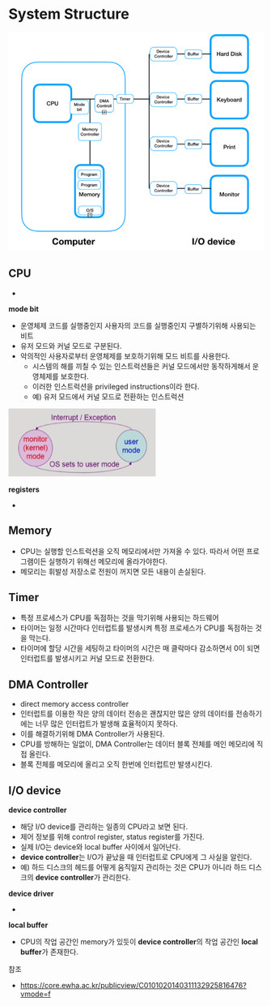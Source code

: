#  System Structure

<img src=".\images\image-20210505120315631.png" alt="image-20210505120315631" style="zoom:70%;" />

## CPU

* 

**mode bit**

* 운영체제 코드를 실행중인지 사용자의 코드를 실행중인지 구별하기위해 사용되는 비트
* 유저 모드와 커널 모드로 구분된다.
* 악의적인 사용자로부터 운영체제를 보호하기위해 모드 비트를 사용한다.
  * 시스템의 해를 끼칠 수 있는 인스트럭션들은 커널 모드에서만 동작하게해서 운영체제를 보호한다.
  * 이러한 인스트럭션을 privileged instructions이라 한다.
  * 예) 유저 모드에서 커널 모드로 전환하는 인스트럭션

![image-20210505124941580](.\images\image-20210505124941580.png)

**registers**

* 



## Memory

* CPU는 실행할 인스트럭션을 오직 메모리에서만 가져올 수 있다. 따라서 어떤 프로그램이든 실행하기 위해선 메모리에 올라가야한다.
* 메모리는 휘발성 저장소로 전원이 꺼지면 모든 내용이 손실된다.



## Timer

* 특정 프로세스가 CPU를 독점하는 것을 막기위해 사용되는 하드웨어
* 타이머는 일정 시간마다 인터럽트를 발생시켜 특정 프로세스가 CPU를 독점하는 것을 막는다.
* 타이머에 할당 시간을 세팅하고 타이머의 시간은 매 클락마다 감소하면서 0이 되면 인터럽트를 발생시키고 커널 모드로 전환한다.



## DMA Controller

* direct memory access controller
* 인터럽트를 이용한 작은 양의 데이터 전송은 괜찮지만 많은 양의 데이터를 전송하기에는 너무 많은 인터럽트가 발생해 효율적이지 못하다.
* 이를 해결하기위해 DMA Controller가 사용된다.
* CPU를 방해하는 일없이, DMA Controller는 데이터 블록 전체를 메인 메모리에 직접 올린다.
* 블록 전체를 메모리에 올리고 오직 한번에 인터럽트만 발생시킨다.



## I/O device

**device controller**

* 해당 I/O device를 관리하는 일종의 CPU라고 보면 된다.
* 제어 정보를 위해 control register, status register를 가진다.
* 실제 I/O는 device와 local buffer 사이에서 일어난다.
* **device controller**는 I/O가 끝났을 때 인터럽트로 CPU에게 그 사실을 알린다.
* 예) 하드 디스크의 헤드를 어떻게 움직일지 관리하는 것은 CPU가 아니라 하드 디스크의 **device controller**가 관리한다.

**device driver**

* 

**local buffer**

* CPU의 작업 공간인 memory가 있듯이 **device controller**의 작업 공간인 **local buffer**가 존재한다.



참조

* https://core.ewha.ac.kr/publicview/C0101020140311132925816476?vmode=f